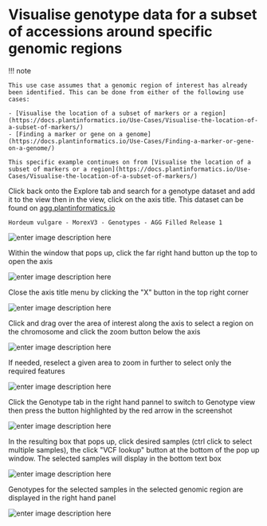 # Visualise genotype data for a subset of accessions around specific genomic regions

!!! note

    This use case assumes that a genomic region of interest has already been identified. This can be done from either of the following use cases:

    - [Visualise the location of a subset of markers​ or a region](https://docs.plantinformatics.io/Use-Cases/Visualise-the-location-of-a-subset-of-markers/)
    - [Finding a marker or gene on a genome](https://docs.plantinformatics.io/Use-Cases/Finding-a-marker-or-gene-on-a-genome/)
    
    This specific example continues on from [Visualise the location of a subset of markers​ or a region](https://docs.plantinformatics.io/Use-Cases/Visualise-the-location-of-a-subset-of-markers/)

Click back onto the Explore tab and search for a genotype dataset and add it to the view then in the view, click on the axis title. This dataset can be found on [agg.plantinformatics.io](https://agg.plantinformatics.io/)

    Hordeum vulgare - MorexV3 - Genotypes - AGG Filled Release 1

![enter image description here](https://pretzel-images-public.s3.ap-southeast-2.amazonaws.com/use-case/summary-accessions/sa-1.png)

Within the window that pops up, click the far right hand button up the top to open the axis

![enter image description here](https://pretzel-images-public.s3.ap-southeast-2.amazonaws.com/use-case/summary-accessions/sa-2.png)

Close the axis title menu by clicking the "X" button in the top right corner

![enter image description here](https://pretzel-images-public.s3.ap-southeast-2.amazonaws.com/use-case/summary-accessions/sa-3.png)

Click and drag over the area of interest along the axis to select a region on the chromosome and click the zoom button below the axis

![enter image description here](https://pretzel-images-public.s3.ap-southeast-2.amazonaws.com/use-case/summary-accessions/sa-4.png)

If needed, reselect a given area to zoom in further to select only the required features

![enter image description here](https://pretzel-images-public.s3.ap-southeast-2.amazonaws.com/use-case/summary-accessions/sa-5.png)

Click the Genotype tab in the right hand pannel to switch to Genotype view then press the button highlighted by the red arrow in the screenshot

![enter image description here](https://pretzel-images-public.s3.ap-southeast-2.amazonaws.com/use-case/summary-accessions/sa-6.png)

In the resulting box that pops up, click desired samples (ctrl click to select multiple samples), the click "VCF lookup" button at the bottom of the pop up window. The selected samples will display in the bottom text box

![enter image description here](https://pretzel-images-public.s3.ap-southeast-2.amazonaws.com/use-case/summary-accessions/sa-7.png)

Genotypes for the selected samples in the selected genomic region are displayed in the right hand panel

![enter image description here](https://pretzel-images-public.s3.ap-southeast-2.amazonaws.com/use-case/summary-accessions/sa-8.png)


